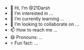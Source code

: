 - 👋 Hi, I’m @21Darsh
- 👀 I’m interested in ...
- 🌱 I’m currently learning ...
- 💞️ I’m looking to collaborate on ...
- 📫 How to reach me ...
- 😄 Pronouns: ...
- ⚡ Fun fact: ...

<!---
21Darsh/21Darsh is a ✨ special ✨ repository because its `README.md` (this file) appears on your GitHub profile.
You can click the Preview link to take a look at your changes.
--->
